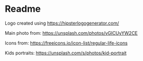 # Readme
Logo created using https://hipsterlogogenerator.com/

Main photo from: https://unsplash.com/photos/vGICUyYW2CE

Icons from: https://freeicons.io/icon-list/regular-life-icons

Kids portraits: https://unsplash.com/s/photos/kid-portrait